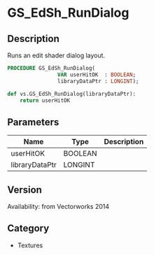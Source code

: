 # GS_EdSh_RunDialog

## Description
Runs an edit shader dialog layout.

```pascal
PROCEDURE GS_EdSh_RunDialog(
				VAR userHitOK  : BOOLEAN;
				libraryDataPtr : LONGINT);
```

```python
def vs.GS_EdSh_RunDialog(libraryDataPtr):
    return userHitOK
```

## Parameters
|Name|Type|Description|
|---|---|---|
|userHitOK|BOOLEAN|   |
|libraryDataPtr|LONGINT|   |

## Version
Availability: from Vectorworks 2014

## Category
* Textures

